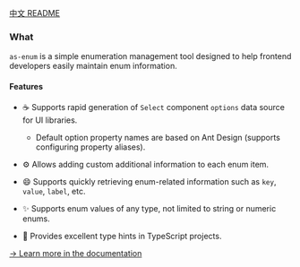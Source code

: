 [中文 README](https://github.com/astfn/as-enum)

### What

`as-enum` is a simple enumeration management tool designed to help frontend developers easily maintain enum information.

#### Features

- ☕ Supports rapid generation of `Select` component `options` data source for UI libraries.
  - Default option property names are based on Ant Design (supports configuring property aliases).
- ⚙️ Allows adding custom additional information to each enum item.
- 😄 Supports quickly retrieving enum-related information such as `key`, `value`, `label`, etc.
- ✨ Supports enum values of any type, not limited to string or numeric enums.

- 🎉 Provides excellent type hints in TypeScript projects.

[-> Learn more in the documentation](https://github.com/astfn/as-enum)